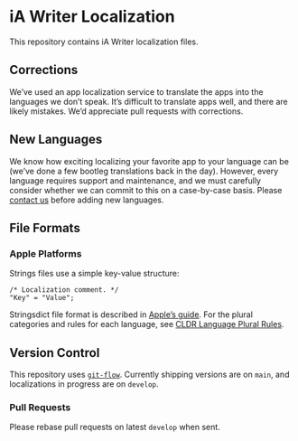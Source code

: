 # iA Writer Localization

This repository contains iA Writer localization files.

## Corrections

We’ve used an app localization service to translate the apps into the languages we don’t speak. It’s difficult to translate apps well, and there are likely mistakes. We’d appreciate pull requests with corrections.

## New Languages

We know how exciting localizing your favorite app to your language can be (we’ve done a few bootleg translations back in the day). However, every language requires support and maintenance, and we must carefully consider whether we can commit to this on a case-by-case basis. Please [contact us][w+l] before adding new languages.

[w+l]: mailto:writer+localization@ia.net

## File Formats

### Apple Platforms

Strings files use a simple key-value structure:

```
/* Localization comment. */
"Key" = "Value";
```
    
Stringsdict file format is described in [Apple’s guide][stringsdict]. For the plural categories and rules for each language, see [CLDR Language Plural Rules][CLDR].

[stringsdict]: https://developer.apple.com/library/content/documentation/MacOSX/Conceptual/BPInternational/StringsdictFileFormat/StringsdictFileFormat.html
[CLDR]: http://www.unicode.org/cldr/charts/latest/supplemental/language_plural_rules.html

## Version Control

This repository uses [`git-flow`][git-flow]. Currently shipping versions are on `main`, and localizations in progress are on `develop`.

[git-flow]: https://danielkummer.github.io/git-flow-cheatsheet/

### Pull Requests

Please rebase pull requests on latest `develop` when sent.

